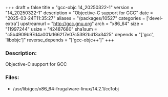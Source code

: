 +++
draft = false
title = "gcc-objc 14_20250322-1"
version = "14_20250322-1"
description = "Objective-C support for GCC"
date = "2025-03-24T11:35:27"
aliases = "/packages/10527"
categories = ['devel-extra']
upstreamurl = "http://gcc.gnu.org"
arch = "x86_64"
size = "11997244"
usize = "42487680"
sha1sum = "c5b4909b97d4a001a166217e07c5392bd13a3425"
depends = "['gcc', 'libobjc']"
reverse_depends = "['gcc-objc++']"
+++
### Description: 
Objective-C support for GCC

### Files: 
* /usr/lib/gcc/x86_64-frugalware-linux/14.2.1/cc1obj

